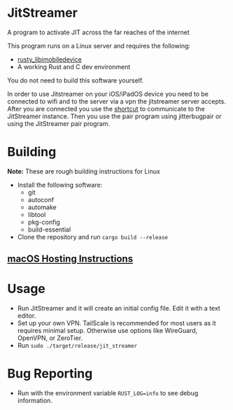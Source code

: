# JitStreamer
A program to activate JIT across the far reaches of the internet 

This program runs on a Linux server and requires the following:
- [rusty_libimobiledevice](https://github.com/jkcoxson/rusty_libimobiledevice)
- A working Rust and C dev environment

You do not need to build this software yourself.

In order to use Jitstreamer on your iOS/iPadOS device you need to be connected to wifi and to the server via a vpn the jitstreamer server accepts. After you are connected you use the [shortcut](https://www.icloud.com/shortcuts/64d6dd0bbad54993a78f3691b04cca7d) to communicate to the JitStreamer instance. Then you use the pair program using jitterbugpair or using the JitStreamer pair program.

# Building
**Note:** These are rough building instructions for Linux
- Install the following software:
    - git
    - autoconf
    - automake
    - libtool
    - pkg-config
    - build-essential
- Clone the repository and run ``cargo build --release``

## [macOS Hosting Instructions](https://github.com/jkcoxson/JitStreamer/wiki/Building-and-self-hosting-on-macOS)

# Usage
- Run JitStreamer and it will create an initial config file. Edit it with a text editor.
- Set up your own VPN. TailScale is recommended for most users as it requires minimal setup. Otherwise use options like WireGuard, OpenVPN, or ZeroTier.
- Run ``sudo ./target/release/jit_streamer``

# Bug Reporting
- Run with the environment variable ``RUST_LOG=info`` to see debug information.
